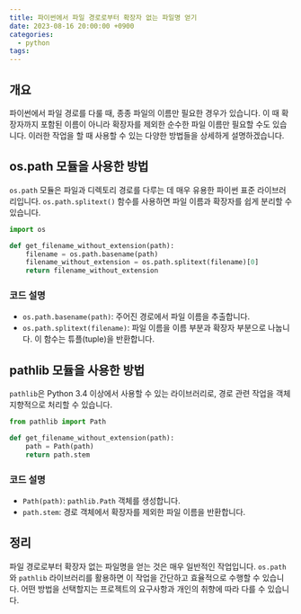 ```yaml
---
title: 파이썬에서 파일 경로로부터 확장자 없는 파일명 얻기
date: 2023-08-16 20:00:00 +0900
categories:
  - python
tags:
---
```


## 개요
파이썬에서 파일 경로를 다룰 때, 종종 파일의 이름만 필요한 경우가 있습니다. 이 때 확장자까지 포함된 이름이 아니라 확장자를 제외한 순수한 파일 이름만 필요할 수도 있습니다. 이러한 작업을 할 때 사용할 수 있는 다양한 방법들을 상세하게 설명하겠습니다.

## os.path 모듈을 사용한 방법
`os.path` 모듈은 파일과 디렉토리 경로를 다루는 데 매우 유용한 파이썬 표준 라이브러리입니다. `os.path.splitext()` 함수를 사용하면 파일 이름과 확장자를 쉽게 분리할 수 있습니다.

```python
import os

def get_filename_without_extension(path):
    filename = os.path.basename(path)
    filename_without_extension = os.path.splitext(filename)[0]
    return filename_without_extension
```

### 코드 설명
- `os.path.basename(path)`: 주어진 경로에서 파일 이름을 추출합니다.
- `os.path.splitext(filename)`: 파일 이름을 이름 부분과 확장자 부분으로 나눕니다. 이 함수는 튜플(tuple)을 반환합니다.

## pathlib 모듈을 사용한 방법
`pathlib`은 Python 3.4 이상에서 사용할 수 있는 라이브러리로, 경로 관련 작업을 객체 지향적으로 처리할 수 있습니다.

```python
from pathlib import Path

def get_filename_without_extension(path):
    path = Path(path)
    return path.stem
```

### 코드 설명
- `Path(path)`: `pathlib.Path` 객체를 생성합니다.
- `path.stem`: 경로 객체에서 확장자를 제외한 파일 이름을 반환합니다.

## 정리
파일 경로로부터 확장자 없는 파일명을 얻는 것은 매우 일반적인 작업입니다. `os.path`와 `pathlib` 라이브러리를 활용하면 이 작업을 간단하고 효율적으로 수행할 수 있습니다. 어떤 방법을 선택할지는 프로젝트의 요구사항과 개인의 취향에 따라 다를 수 있습니다.